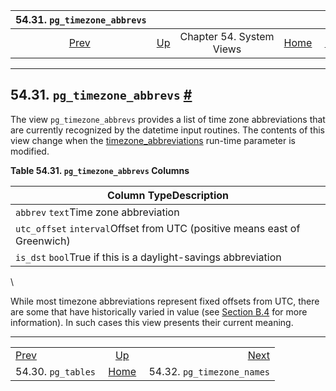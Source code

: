 

|           54.31. `pg_timezone_abbrevs`          |                                             |                          |                                                       |                                                                 |
| :---------------------------------------------: | :------------------------------------------ | :----------------------: | ----------------------------------------------------: | --------------------------------------------------------------: |
| [Prev](view-pg-tables.html "54.30. pg_tables")  | [Up](views.html "Chapter 54. System Views") | Chapter 54. System Views | [Home](index.html "PostgreSQL 17devel Documentation") |  [Next](view-pg-timezone-names.html "54.32. pg_timezone_names") |

***

## 54.31. `pg_timezone_abbrevs` [#](#VIEW-PG-TIMEZONE-ABBREVS)

The view `pg_timezone_abbrevs` provides a list of time zone abbreviations that are currently recognized by the datetime input routines. The contents of this view change when the [timezone\_abbreviations](runtime-config-client.html#GUC-TIMEZONE-ABBREVIATIONS) run-time parameter is modified.

**Table 54.31. `pg_timezone_abbrevs` Columns**

| Column TypeDescription                                                    |
| ------------------------------------------------------------------------- |
| `abbrev` `text`Time zone abbreviation                                     |
| `utc_offset` `interval`Offset from UTC (positive means east of Greenwich) |
| `is_dst` `bool`True if this is a daylight-savings abbreviation            |

\

While most timezone abbreviations represent fixed offsets from UTC, there are some that have historically varied in value (see [Section B.4](datetime-config-files.html "B.4. Date/Time Configuration Files") for more information). In such cases this view presents their current meaning.

***

|                                                 |                                                       |                                                                 |
| :---------------------------------------------- | :---------------------------------------------------: | --------------------------------------------------------------: |
| [Prev](view-pg-tables.html "54.30. pg_tables")  |      [Up](views.html "Chapter 54. System Views")      |  [Next](view-pg-timezone-names.html "54.32. pg_timezone_names") |
| 54.30. `pg_tables`                              | [Home](index.html "PostgreSQL 17devel Documentation") |                                      54.32. `pg_timezone_names` |
